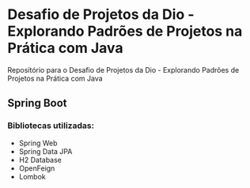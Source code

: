 # Desafio de Projetos da Dio - Explorando Padrões de Projetos na Prática com Java
Reposítório para o Desafio de Projetos da Dio - Explorando Padrões de Projetos na Prática com Java

## Spring Boot

### Bibliotecas utilizadas:
- Spring Web
- Spring Data JPA
- H2 Database
- OpenFeign
- Lombok


